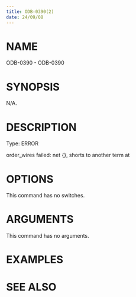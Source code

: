 ```yaml
---
title: ODB-0390(2)
date: 24/09/08
---
```


# NAME

ODB-0390 - ODB-0390

# SYNOPSIS

N/A.

# DESCRIPTION

Type: ERROR

order_wires failed: net {}, shorts to another term at

# OPTIONS

This command has no switches.

# ARGUMENTS

This command has no arguments.

# EXAMPLES

# SEE ALSO
